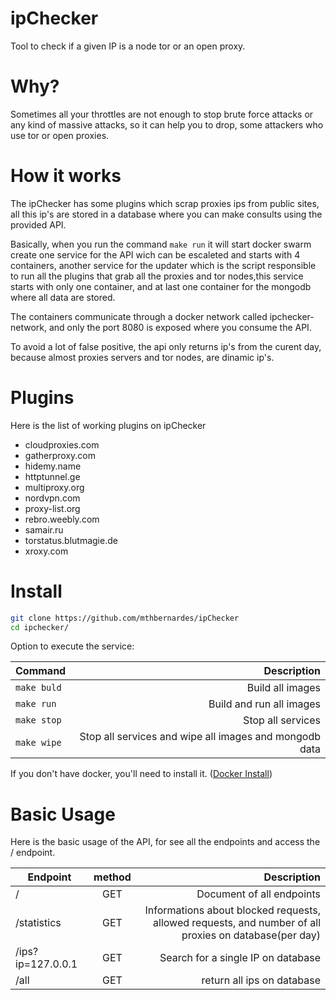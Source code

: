# ipChecker
Tool to check if a given IP is a node tor or an open proxy.

# Why?
Sometimes all your throttles are not enough to stop brute force attacks or any kind of massive attacks, so it can help you to drop, some attackers who use tor or open proxies.

# How it works
The ipChecker has some plugins which scrap proxies ips from public sites, all this ip's are stored in a database where you can make consults using the provided API.

Basically, when you run the command ```make run``` it will start docker swarm create one service for the API wich can be escaleted and starts with 4 containers, another service for the updater which is the script responsible to run all the plugins that grab all the proxies and tor nodes,this service starts with only one container, and at last  one container for the mongodb where all data are stored.

The containers communicate through a docker network called ipchecker-network, and only the port 8080 is exposed where you consume the API.

To avoid a lot of false positive, the api only returns ip's from the curent day, because almost proxies servers and tor nodes, are dinamic ip's. 

# Plugins
Here is the list of working plugins on ipChecker

- cloudproxies.com
- gatherproxy.com
- hidemy.name
- httptunnel.ge
- multiproxy.org
- nordvpn.com
- proxy-list.org
- rebro.weebly.com
- samair.ru
- torstatus.blutmagie.de
- xroxy.com

# Install
```bash
git clone https://github.com/mthbernardes/ipChecker
cd ipchecker/
```
Option to execute the service:

| Command        | Description      |
| -------------- | ----------------:|
| ```make buld```      | Build all images |
| ```make run```      | Build and run all images |
| ```make stop```      | Stop all services |
| ```make wipe```      | Stop all services and wipe all images and mongodb data |

If you don't have docker, you'll need to install it. ([Docker Install](https://docs.docker.com/install/))

# Basic Usage
Here is the basic usage of the API, for see all the endpoints and access the / endpoint.

| Endpoint        | method           | Description  |
| ------------- |:-------------:| -----:|
| /      | GET | Document of all endpoints |
| /statistics      | GET      | Informations about blocked requests, allowed requests, and number of all proxies on database(per day) |
| /ips?ip=127.0.0.1 | GET | Search for a single IP on database |
| /all | GET      | return all ips on database |


